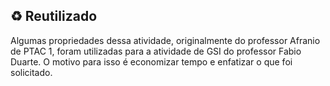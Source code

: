 ## ♻️ Reutilizado

Algumas propriedades dessa atividade, originalmente do professor Afranio de PTAC 1, foram utilizadas para a atividade de GSI do professor Fabio Duarte. O motivo para isso é economizar tempo e enfatizar o que foi solicitado.
